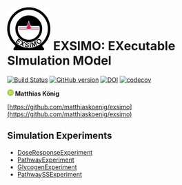 <h1><img alt="EXSIMO logo" src="./images/exsimo_logo_200.png" height="100" /> EXSIMO: EXecutable SImulation MOdel</h1>

[![Build Status](https://travis-ci.org/matthiaskoenig/exsimo.svg?branch=master)](https://travis-ci.org/matthiaskoenig/exsimo)
[![GitHub version](https://badge.fury.io/gh/matthiaskoenig%2Fexsimo.svg)](https://badge.fury.io/gh/matthiaskoenig%2Fexsimo)
[![DOI](https://zenodo.org/badge/230637955.svg)](https://zenodo.org/badge/latestdoi/230637955)
[![codecov](https://codecov.io/gh/matthiaskoenig/exsimo/branch/master/graph/badge.svg)](https://codecov.io/gh/matthiaskoenig/exsimo)

<b><a href="https://orcid.org/0000-0003-1725-179X" title="https://orcid.org/0000-0003-1725-179X"><img src="./images/orcid.png" height="15"/></a> Matthias König</b>

[https://github.com/matthiaskoenig/exsimo](https://github.com/matthiaskoenig/exsimo)

## Simulation Experiments
* [DoseResponseExperiment](DoseResponseExperiment.html)
* [PathwayExperiment](PathwayExperiment.html)
* [GlycogenExperiment](GlycogenExperiment.html)
* [PathwaySSExperiment](PathwaySSExperiment.html)
